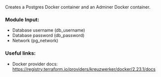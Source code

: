 Creates a Postgres Docker container and an Adminer Docker container.

### Module Input:
- Database username (db_username)
- Database password (db_password)
- Network (pg_network)

### Useful links:
- Docker provider docs:
https://registry.terraform.io/providers/kreuzwerker/docker/2.23.1/docs
